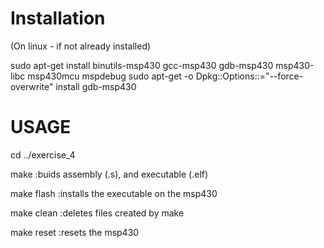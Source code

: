 # Installation
(On linux - if not already installed)

sudo apt-get install binutils-msp430 gcc-msp430 gdb-msp430 msp430-libc msp430mcu mspdebug 
sudo apt-get -o Dpkg::Options::="--force-overwrite" install gdb-msp430 


# USAGE  

cd ../exercise_4
                                                                                                           
make         :buids assembly (.s), and executable (.elf)
                            
make flash   :installs the executable on the msp430
                           
make clean   :deletes files created by make
                           
make reset   :resets the msp430 

